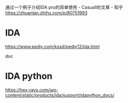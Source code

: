 通过一个例子介绍IDA pro的简单使用 - Casuall的文章 - 知乎
https://zhuanlan.zhihu.com/p/80751993







# IDA





https://www.pediy.com/kssd/pediy12/ida.html

 doc
 




# IDA python



https://hex-rays.com/wp-content/static/products/ida/support/idapython_docs/









